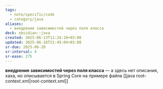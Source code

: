 ```yaml
---
tags:
  - note/specific/code
  - category/java
aliases:
  - внедрение зависимостей через поля класса
deck: obsidian::java
created: 2025-06-13T11:24:10+03:00
updated: 2025-06-16T21:49:04+03:00
sr-due: 2025-06-20
sr-interval: 4
sr-ease: 275
---
```


**внедрение зависимостей через поля класса**
—
а здесь нет описания, хаха, но описывается в Spring Core на примере файла [[java root-context.xml|root-context.xml]]
